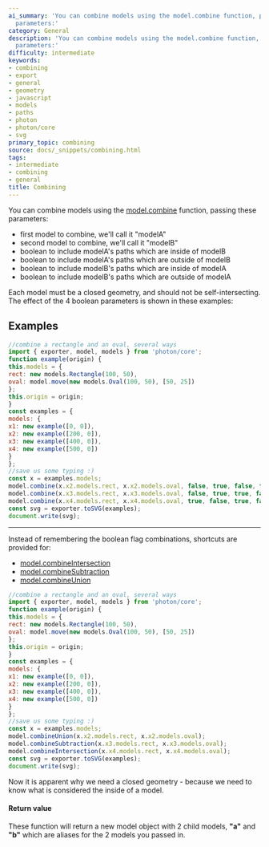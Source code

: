 ```yaml
---
ai_summary: 'You can combine models using the model.combine function, passing these
  parameters:'
category: General
description: 'You can combine models using the model.combine function, passing these
  parameters:'
difficulty: intermediate
keywords:
- combining
- export
- general
- geometry
- javascript
- models
- paths
- photon
- photon/core
- svg
primary_topic: combining
source: docs/_snippets/combining.html
tags:
- intermediate
- combining
- general
title: Combining
---
```

You can combine models using the [model.combine](/docs/api/modules/model.md#combine) function, passing these parameters:

* first model to combine, we'll call it "modelA"
* second model to combine, we'll call it "modelB"
* boolean to include modelA's paths which are inside of modelB
* boolean to include modelA's paths which are outside of modelB
* boolean to include modelB's paths which are inside of modelA
* boolean to include modelB's paths which are outside of modelA

Each model must be a closed geometry, and should not be self-intersecting. The effect of the 4 boolean parameters is shown in these examples:

## Examples

```javascript
//combine a rectangle and an oval, several ways
import { exporter, model, models } from 'photon/core';
function example(origin) {
this.models = {
rect: new models.Rectangle(100, 50),
oval: model.move(new models.Oval(100, 50), [50, 25])
};
this.origin = origin;
}
const examples = {
models: {
x1: new example([0, 0]),
x2: new example([200, 0]),
x3: new example([400, 0]),
x4: new example([500, 0])
}
};
//save us some typing :)
const x = examples.models;
model.combine(x.x2.models.rect, x.x2.models.oval, false, true, false, true);
model.combine(x.x3.models.rect, x.x3.models.oval, false, true, true, false);
model.combine(x.x4.models.rect, x.x4.models.oval, true, false, true, false);
const svg = exporter.toSVG(examples);
document.write(svg);
```


---

Instead of remembering the boolean flag combinations, shortcuts are provided for:

* [model.combineIntersection](/docs/api/modules/model.md#combineintersection)
* [model.combineSubtraction](/docs/api/modules/model.md#combinesubtraction)
* [model.combineUnion](/docs/api/modules/model.md#combineunion)

```javascript
//combine a rectangle and an oval, several ways
import { exporter, model, models } from 'photon/core';
function example(origin) {
this.models = {
rect: new models.Rectangle(100, 50),
oval: model.move(new models.Oval(100, 50), [50, 25])
};
this.origin = origin;
}
const examples = {
models: {
x1: new example([0, 0]),
x2: new example([200, 0]),
x3: new example([400, 0]),
x4: new example([500, 0])
}
};
//save us some typing :)
const x = examples.models;
model.combineUnion(x.x2.models.rect, x.x2.models.oval);
model.combineSubtraction(x.x3.models.rect, x.x3.models.oval);
model.combineIntersection(x.x4.models.rect, x.x4.models.oval);
const svg = exporter.toSVG(examples);
document.write(svg);
```
Now it is apparent why we need a closed geometry - because we need to know what is considered the inside of a model.

#### Return value

These function will return a new model object with 2 child models, **"a"** and **"b"** which are aliases for the 2 models you passed in.
